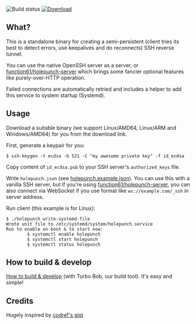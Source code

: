 ![Build status](https://github.com/function61/holepunch-client/workflows/Build/badge.svg)
[![Download](https://img.shields.io/github/downloads/function61/holepunch-client/total.svg?style=for-the-badge)](https://github.com/function61/holepunch-server/releases)

What?
-----

This is a standalone binary for creating a semi-persistent (client tries its best to
detect errors, use keepalives and do reconnects) SSH reverse tunnel.

You can use the native OpenSSH server as a server, or
[function61/holepunch-server](https://github.com/function61/holepunch-server) which brings
some fancier optional features like purely-over-HTTP operation.

Failed connections are automatically retried and includes a helper to add this service to system startup (Systemd).


Usage
-----

Download a suitable binary (we support Linux/AMD64, Linux/ARM and Windows/AMD64) for you
from the download link.

First, generate a keypair for you:

```console
$ ssh-keygen -t ecdsa -b 521 -C "my awesome private key" -f id_ecdsa
```

Copy content of `id_ecdsa.pub` to your SSH server's `authorized_keys` file.

Write `holepunch.json` (see [holepunch.example.json](holepunch.example.json)).
You can use this with a vanilla SSH server, but if you're using
[function61/holepunch-server](https://github.com/function61/holepunch-server), you can also
connect via WebSocket if you use format like `ws://example.com/_ssh` in server address.

Run client (this example is for Linux):

```console
$ ./holepunch write-systemd-file
Wrote unit file to /etc/systemd/system/holepunch.service
Run to enable on boot & to start now:
        $ systemctl enable holepunch
        $ systemctl start holepunch
        $ systemctl status holepunch
```


How to build & develop
----------------------

[How to build & develop](https://github.com/function61/turbobob/blob/master/docs/external-how-to-build-and-dev.md)
(with Turbo Bob, our build tool). It's easy and simple!


Credits
-------

Hugely inspired by [codref's gist](https://gist.github.com/codref/473351a24a3ef90162cf10857fac0ff3)
